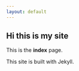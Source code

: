 ```yaml
---
layout: default
---
```


## Hi this is my site

This is the **index** page.

This site is built with Jekyll.